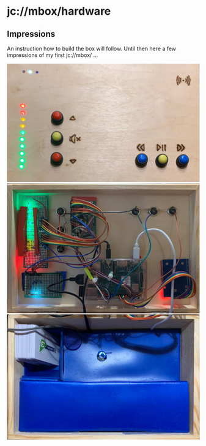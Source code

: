 # jc://mbox/hardware

## Impressions

An instruction how to build the box will follow. Until then here a few impressions of my first jc://mbox/ ...

![mbox](mbox_detail_0.jpg)
![mbox](mbox_detail_1.jpg)
![mbox](mbox_detail_2.jpg)

